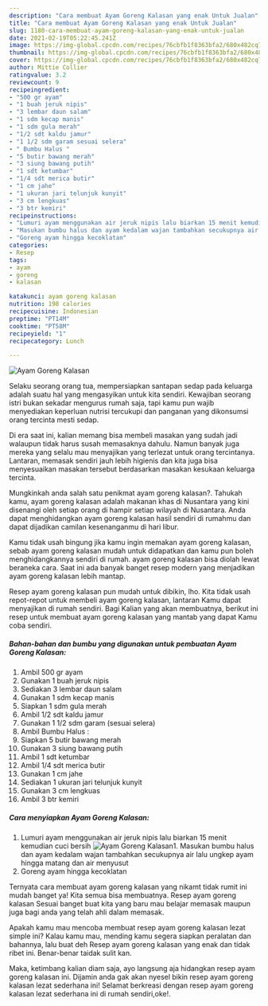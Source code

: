 ```yaml
---
description: "Cara membuat Ayam Goreng Kalasan yang enak Untuk Jualan"
title: "Cara membuat Ayam Goreng Kalasan yang enak Untuk Jualan"
slug: 1180-cara-membuat-ayam-goreng-kalasan-yang-enak-untuk-jualan
date: 2021-02-19T05:22:45.241Z
image: https://img-global.cpcdn.com/recipes/76cbfb1f8363bfa2/680x482cq70/ayam-goreng-kalasan-foto-resep-utama.jpg
thumbnail: https://img-global.cpcdn.com/recipes/76cbfb1f8363bfa2/680x482cq70/ayam-goreng-kalasan-foto-resep-utama.jpg
cover: https://img-global.cpcdn.com/recipes/76cbfb1f8363bfa2/680x482cq70/ayam-goreng-kalasan-foto-resep-utama.jpg
author: Mittie Collier
ratingvalue: 3.2
reviewcount: 9
recipeingredient:
- "500 gr ayam"
- "1 buah jeruk nipis"
- "3 lembar daun salam"
- "1 sdm kecap manis"
- "1 sdm gula merah"
- "1/2 sdt kaldu jamur"
- "1 1/2 sdm garam sesuai selera"
- " Bumbu Halus "
- "5 butir bawang merah"
- "3 siung bawang putih"
- "1 sdt ketumbar"
- "1/4 sdt merica butir"
- "1 cm jahe"
- "1 ukuran jari telunjuk kunyit"
- "3 cm lengkuas"
- "3 btr kemiri"
recipeinstructions:
- "Lumuri ayam menggunakan air jeruk nipis lalu biarkan 15 menit kemudian cuci bersih"
- "Masukan bumbu halus dan ayam kedalam wajan tambahkan secukupnya air lalu ungkep ayam hingga matang dan air menyusut"
- "Goreng ayam hingga kecoklatan"
categories:
- Resep
tags:
- ayam
- goreng
- kalasan

katakunci: ayam goreng kalasan 
nutrition: 198 calories
recipecuisine: Indonesian
preptime: "PT14M"
cooktime: "PT58M"
recipeyield: "1"
recipecategory: Lunch

---
```



![Ayam Goreng Kalasan](https://img-global.cpcdn.com/recipes/76cbfb1f8363bfa2/680x482cq70/ayam-goreng-kalasan-foto-resep-utama.jpg)

Selaku seorang orang tua, mempersiapkan santapan sedap pada keluarga adalah suatu hal yang mengasyikan untuk kita sendiri. Kewajiban seorang istri bukan sekadar mengurus rumah saja, tapi kamu pun wajib menyediakan keperluan nutrisi tercukupi dan panganan yang dikonsumsi orang tercinta mesti sedap.

Di era  saat ini, kalian memang bisa membeli masakan yang sudah jadi walaupun tidak harus susah memasaknya dahulu. Namun banyak juga mereka yang selalu mau menyajikan yang terlezat untuk orang tercintanya. Lantaran, memasak sendiri jauh lebih higienis dan kita juga bisa menyesuaikan masakan tersebut berdasarkan masakan kesukaan keluarga tercinta. 



Mungkinkah anda salah satu penikmat ayam goreng kalasan?. Tahukah kamu, ayam goreng kalasan adalah makanan khas di Nusantara yang kini disenangi oleh setiap orang di hampir setiap wilayah di Nusantara. Anda dapat menghidangkan ayam goreng kalasan hasil sendiri di rumahmu dan dapat dijadikan camilan kesenanganmu di hari libur.

Kamu tidak usah bingung jika kamu ingin memakan ayam goreng kalasan, sebab ayam goreng kalasan mudah untuk didapatkan dan kamu pun boleh menghidangkannya sendiri di rumah. ayam goreng kalasan bisa diolah lewat beraneka cara. Saat ini ada banyak banget resep modern yang menjadikan ayam goreng kalasan lebih mantap.

Resep ayam goreng kalasan pun mudah untuk dibikin, lho. Kita tidak usah repot-repot untuk membeli ayam goreng kalasan, lantaran Kamu dapat menyajikan di rumah sendiri. Bagi Kalian yang akan membuatnya, berikut ini resep untuk membuat ayam goreng kalasan yang mantab yang dapat Kamu coba sendiri.

<!--inarticleads1-->

##### Bahan-bahan dan bumbu yang digunakan untuk pembuatan Ayam Goreng Kalasan:

1. Ambil 500 gr ayam
1. Gunakan 1 buah jeruk nipis
1. Sediakan 3 lembar daun salam
1. Gunakan 1 sdm kecap manis
1. Siapkan 1 sdm gula merah
1. Ambil 1/2 sdt kaldu jamur
1. Gunakan 1 1/2 sdm garam (sesuai selera)
1. Ambil  Bumbu Halus :
1. Siapkan 5 butir bawang merah
1. Gunakan 3 siung bawang putih
1. Ambil 1 sdt ketumbar
1. Ambil 1/4 sdt merica butir
1. Gunakan 1 cm jahe
1. Sediakan 1 ukuran jari telunjuk kunyit
1. Gunakan 3 cm lengkuas
1. Ambil 3 btr kemiri




<!--inarticleads2-->

##### Cara menyiapkan Ayam Goreng Kalasan:

1. Lumuri ayam menggunakan air jeruk nipis lalu biarkan 15 menit kemudian cuci bersih
<img src="https://img-global.cpcdn.com/steps/59b161be9923e3b6/160x128cq70/ayam-goreng-kalasan-langkah-memasak-1-foto.jpg" alt="Ayam Goreng Kalasan">1. Masukan bumbu halus dan ayam kedalam wajan tambahkan secukupnya air lalu ungkep ayam hingga matang dan air menyusut
1. Goreng ayam hingga kecoklatan




Ternyata cara membuat ayam goreng kalasan yang nikamt tidak rumit ini mudah banget ya! Kita semua bisa membuatnya. Resep ayam goreng kalasan Sesuai banget buat kita yang baru mau belajar memasak maupun juga bagi anda yang telah ahli dalam memasak.

Apakah kamu mau mencoba membuat resep ayam goreng kalasan lezat simple ini? Kalau kamu mau, mending kamu segera siapkan peralatan dan bahannya, lalu buat deh Resep ayam goreng kalasan yang enak dan tidak ribet ini. Benar-benar taidak sulit kan. 

Maka, ketimbang kalian diam saja, ayo langsung aja hidangkan resep ayam goreng kalasan ini. Dijamin anda gak akan nyesel bikin resep ayam goreng kalasan lezat sederhana ini! Selamat berkreasi dengan resep ayam goreng kalasan lezat sederhana ini di rumah sendiri,oke!.

